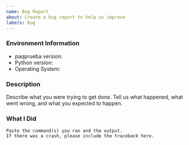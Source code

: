 ```yaml
---
name: Bug Report
about: Create a bug report to help us improve
labels: bug
---
```


<!-- Please search existing issues to avoid creating duplicates. -->

### Environment Information

-   paqprueba version:
-   Python version:
-   Operating System:

### Description

Describe what you were trying to get done.
Tell us what happened, what went wrong, and what you expected to happen.

### What I Did

```
Paste the command(s) you ran and the output.
If there was a crash, please include the traceback here.
```
